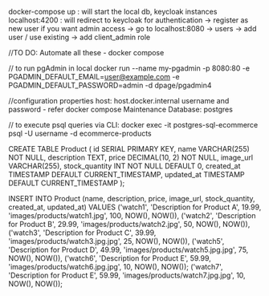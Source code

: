 docker-compose up : will start the local db, keycloak instances
localhost:4200 : will redirect to keycloak for authentication -> register as new user
if you want admin access -> go to localhost:8080 -> users -> add user / use existing -> add client_admin role

//TO DO: Automate all these - docker compose

// to run pgAdmin in local
docker run --name my-pgadmin -p 8080:80 -e PGADMIN_DEFAULT_EMAIL=user@example.com -e PGADMIN_DEFAULT_PASSWORD=admin -d dpage/pgadmin4

//configuration properties
host: host.docker.internal
username and password - refer docker compose 
Maintenance Database: postgres

// to execute psql queries via CLI:
docker exec -it postgres-sql-ecommerce psql -U username -d ecommerce-products

CREATE TABLE Product (
    id SERIAL PRIMARY KEY,
    name VARCHAR(255) NOT NULL,
    description TEXT,
    price DECIMAL(10, 2) NOT NULL,
    image_url VARCHAR(255),
    stock_quantity INT NOT NULL DEFAULT 0,
    created_at TIMESTAMP DEFAULT CURRENT_TIMESTAMP,
    updated_at TIMESTAMP DEFAULT CURRENT_TIMESTAMP
);

INSERT INTO Product (name, description, price, image_url, stock_quantity, created_at, updated_at)
VALUES
    ('watch1', 'Description for Product A', 19.99, 'images/products/watch1.jpg', 100, NOW(), NOW()),
    ('watch2', 'Description for Product B', 29.99, 'images/products/watch2.jpg', 50, NOW(), NOW()),
    ('watch3', 'Description for Product C', 39.99, 'images/products/watch3.jpg.jpg', 25, NOW(), NOW()),
    ('watch5', 'Description for Product D', 49.99, 'images/products/watch5.jpg.jpg', 75, NOW(), NOW()),
    ('watch6', 'Description for Product E', 59.99, 'images/products/watch6.jpg.jpg', 10, NOW(), NOW());
    ('watch7', 'Description for Product E', 59.99, 'images/products/watch7.jpg.jpg', 10, NOW(), NOW());